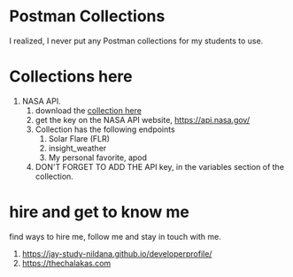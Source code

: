 # Postman Collections

I realized, I never put any Postman collections for my students to use. 

# Collections here

1. NASA API. 
    1. download the [collection here](NASAAPI.postman_collection.json)
    1. get the key on the NASA API website, https://api.nasa.gov/
    1. Collection has the following endpoints
        1. Solar Flare (FLR)
        1. insight_weather
        1. My personal favorite, apod
    1. DON'T FORGET TO ADD THE API key, in the variables section of the collection. 

# hire and get to know me

find ways to hire me, follow me and stay in touch with me.

1. https://jay-study-nildana.github.io/developerprofile/
1. https://thechalakas.com